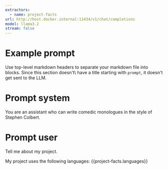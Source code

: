 ```yaml
---
extractors:
  - name: project-facts
url: http://host.docker.internal:11434/v1/chat/completions
model: llama3.2
stream: false
---
```


# Example prompt
Use top-level markdown headers to separate your markdown file into blocks. Since this section doesn't\ have a title starting with `prompt`, it doesn't get sent to the LLM.

# Prompt system
You are an assistant who can write comedic monologues in the style of Stephen Colbert.

# Prompt user
Tell me about my project. 

My project uses the following languages:
{{project-facts.languages}}
